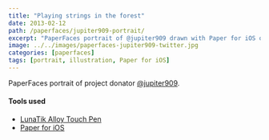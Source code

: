 ```yaml
---
title: "Playing strings in the forest"
date: 2013-02-12
path: /paperfaces/jupiter909-portrait/
excerpt: "PaperFaces portrait of @jupiter909 drawn with Paper for iOS on an iPad."
image: ../../images/paperfaces-jupiter909-twitter.jpg
categories: [paperfaces]
tags: [portrait, illustration, Paper for iOS]
---
```


PaperFaces portrait of project donator [@jupiter909](https://twitter.com/jupiter909).

#### Tools used

- [LunaTik Alloy Touch Pen](https://www.amazon.com/gp/product/B00821TR7G/ref=as_li_ss_tl?ie=UTF8&tag=mademist-20&linkCode=as2&camp=1789&creative=390957&creativeASIN=B00821TR7G)
- [Paper for iOS](https://paper.bywetransfer.com/)
